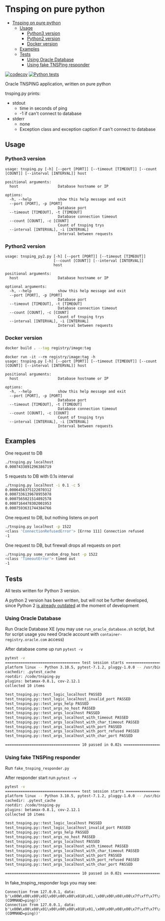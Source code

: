 # Tnsping on pure python

- [Tnsping on pure python](#tnsping-on-pure-python)
  - [Usage](#usage)
    - [Python3 version](#python3-version)
    - [Python2 version](#python2-version)
    - [Docker version](#docker-version)
  - [Examples](#examples)
  - [Tests](#tests)
    - [Using Oracle Database](#using-oracle-database)
    - [Using fake TNSPing responder](#using-fake-tnsping-responder)

[![codecov](https://codecov.io/gh/ismvru/tsnping-py/branch/master/graph/badge.svg?token=5AQSDZ8S7Q)](https://codecov.io/gh/ismvru/tsnping-py)
[![Python tests](https://github.com/ismvru/tsnping-py/actions/workflows/ci.yml/badge.svg)](https://github.com/ismvru/tsnping-py/actions/workflows/ci.yml)

Oracle TNSPING application, written on pure python

tnsping.py prints:

- stdout
  - time in seconds of ping
  - -1 if can't connect to database
- stderr
  - none
  - Exception class and exception caption if can't connect to database

## Usage

### Python3 version

```text
usage: tnsping.py [-h] [--port [PORT]] [--timeout [TIMEOUT]] [--count [COUNT]] [--interval [INTERVAL]] host

positional arguments:
  host                  Database hostname or IP

options:
  -h, --help            show this help message and exit
  --port [PORT], -p [PORT]
                        Database port
  --timeout [TIMEOUT], -t [TIMEOUT]
                        Database connection timeout
  --count [COUNT], -c [COUNT]
                        Count of tnsping trys
  --interval [INTERVAL], -i [INTERVAL]
                        Interval between requests
```

### Python2 version

```text
usage: tnsping_py2.py [-h] [--port [PORT]] [--timeout [TIMEOUT]]
                      [--count [COUNT]] [--interval [INTERVAL]]
                      host

positional arguments:
  host                  Database hostname or IP

optional arguments:
  -h, --help            show this help message and exit
  --port [PORT], -p [PORT]
                        Database port
  --timeout [TIMEOUT], -t [TIMEOUT]
                        Database connection timeout
  --count [COUNT], -c [COUNT]
                        Count of tnsping trys
  --interval [INTERVAL], -i [INTERVAL]
                        Interval between requests
```

### Docker version

```bash
docker build . --tag registry/image:tag
```

```text
docker run -it --rm registry/image:tag -h
usage: tnsping.py [-h] [--port [PORT]] [--timeout [TIMEOUT]] [--count [COUNT]] [--interval [INTERVAL]] host

positional arguments:
  host                  Database hostname or IP

options:
  -h, --help            show this help message and exit
  --port [PORT], -p [PORT]
                        Database port
  --timeout [TIMEOUT], -t [TIMEOUT]
                        Database connection timeout
  --count [COUNT], -c [COUNT]
                        Count of tnsping trys
  --interval [INTERVAL], -i [INTERVAL]
                        Interval between requests
```

## Examples

One request to DB

```bash
./tnsping.py localhost
0.0007433891296386719
```

5 requests to DB with 0.1s interval

```bash
./tnsping.py localhost -i 0.1 -c 5
0.0006456375122070312
0.0007336139678955078
0.0007565021514892578
0.0007164478302001953
0.0007593631744384766
```

One request to DB, but nothing listens on port

```bash
./tnsping.py localhost -p 1522
<class 'ConnectionRefusedError'> [Errno 111] Connection refused
-1
```

One request to DB, but firewall drops all requests on port

```bash
./tnsping.py some_random_drop_host -p 1522
<class 'TimeoutError'> timed out
-1
```

## Tests

All tests written for Python 3 version.

A python 2 version has been written, but will not be further developed, since Python 2 [is already outdated](https://www.python.org/doc/sunset-python-2/) at the moment of development

### Using Oracle Database

Run Oracle Database XE (you may use `run_oracle_database.sh` script, but for script usage you need Oracle account with `container-registry.oracle.com` access)

After database come up run `pytest -v`

```bash
pytest -v
================================== test session starts ==================================
platform linux -- Python 3.10.5, pytest-7.1.2, pluggy-1.0.0 -- /usr/bin/python
cachedir: .pytest_cache
rootdir: /code/tnsping-py
plugins: betamax-0.8.1, cov-2.12.1
collected 10 items                                                                      

test_tnsping.py::test_logic_localhost PASSED                                      [ 10%]
test_tnsping.py::test_logic_localhost_invalid_port PASSED                         [ 20%]
test_tnsping.py::test_args_help PASSED                                            [ 30%]
test_tnsping.py::test_args_no_host PASSED                                         [ 40%]
test_tnsping.py::test_args_localhost PASSED                                       [ 50%]
test_tnsping.py::test_args_localhost_with_timeout PASSED                          [ 60%]
test_tnsping.py::test_args_localhost_with_char_timeout PASSED                     [ 70%]
test_tnsping.py::test_args_localhost_with_port PASSED                             [ 80%]
test_tnsping.py::test_args_localhost_with_port_refused PASSED                     [ 90%]
test_tnsping.py::test_args_localhost_with_char_port PASSED                        [100%]

================================== 10 passed in 0.02s ===================================
```

### Using fake TNSPing responder

Run `fake_tnsping_responder.py`

After responder start run `pytest -v`

```bash
pytest -v
================================== test session starts ==================================
platform linux -- Python 3.10.5, pytest-7.1.2, pluggy-1.0.0 -- /usr/bin/python
cachedir: .pytest_cache
rootdir: /code/tnsping-py
plugins: betamax-0.8.1, cov-2.12.1
collected 10 items                                                                      

test_tnsping.py::test_logic_localhost PASSED                                      [ 10%]
test_tnsping.py::test_logic_localhost_invalid_port PASSED                         [ 20%]
test_tnsping.py::test_args_help PASSED                                            [ 30%]
test_tnsping.py::test_args_no_host PASSED                                         [ 40%]
test_tnsping.py::test_args_localhost PASSED                                       [ 50%]
test_tnsping.py::test_args_localhost_with_timeout PASSED                          [ 60%]
test_tnsping.py::test_args_localhost_with_char_timeout PASSED                     [ 70%]
test_tnsping.py::test_args_localhost_with_port PASSED                             [ 80%]
test_tnsping.py::test_args_localhost_with_port_refused PASSED                     [ 90%]
test_tnsping.py::test_args_localhost_with_char_port PASSED                        [100%]

================================== 10 passed in 0.02s ===================================
```

In fake_tnsping_responder logs you may see:

```text
Connection from 127.0.0.1, data: b'\x00W\x00\x00\x01\x00\x00\x00\x018\x01,\x00\x00\x08\x00\x7f\xff\x7f\x08\x00\x00\x01\x00\x00\x1d\x00:\x00\x00\x00\x00\x00\x00\x00\x00\x00\x00\x00\x00\x00\x00\x00\x00\x190\x00\x00\x00\x8d\x00\x00\x00\x00\x00\x00\x00\x00(CONNECT_DATA=(COMMAND=ping))'
Connection from 127.0.0.1, data: b'\x00W\x00\x00\x01\x00\x00\x00\x018\x01,\x00\x00\x08\x00\x7f\xff\x7f\x08\x00\x00\x01\x00\x00\x1d\x00:\x00\x00\x00\x00\x00\x00\x00\x00\x00\x00\x00\x00\x00\x00\x00\x00\x190\x00\x00\x00\x8d\x00\x00\x00\x00\x00\x00\x00\x00(CONNECT_DATA=(COMMAND=ping))'
```
